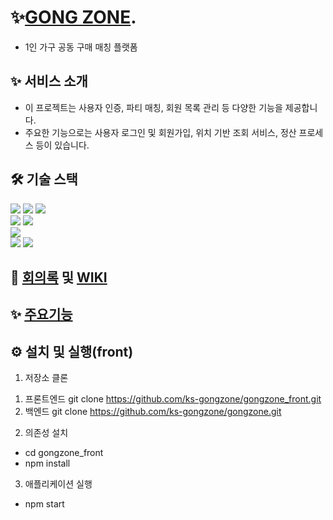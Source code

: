 # ✨[GONG ZONE](https://gongzone.shop).

- 1인 가구 공동 구매 매칭 플랫폼

## ✨ 서비스 소개

- 이 프로젝트는 사용자 인증, 파티 매칭, 회원 목록 관리 등 다양한 기능을 제공합니다.
- 주요한 기능으로는 사용자 로그인 및 회원가입, 위치 기반 조회 서비스, 정산 프로세스 등이 있습니다.

## 🛠 기술 스택

<img src="https://img.shields.io/badge/javascript-F7DF1E?style=for-the-badge&logo=javascript&logoColor=black">
<img src="https://img.shields.io/badge/react-61DAFB?style=for-the-badge&logo=react&logoColor=black"> 
<img src="https://img.shields.io/badge/node.js-339933?style=for-the-badge&logo=Node.js&logoColor=white">
<br>
<img src="https://img.shields.io/badge/java-007396?style=for-the-badge&logo=java&logoColor=white">
<img src="https://img.shields.io/badge/Spring boot-6DB33F?style=for-the-badge&logo=react&logoColor=white">
<br>
<img src="https://img.shields.io/badge/MySQL-4479A1?style=for-the-badge&logo=react&logoColor=white">
<br>
<img src="https://img.shields.io/badge/Jenkins-D24939?style=for-the-badge&logo=react&logoColor=white">
<img src="https://img.shields.io/badge/NGINX-009639?style=for-the-badge&logo=react&logoColor=white">

## 📃 [회의록](https://docs.google.com/spreadsheets/d/1DfoGwbjeJ9tgpMLF9nTVkZpnNYQI3FRkyJkOwqtYie0/edit?usp=sharing) 및 [WIKI](https://nutritious-torta-392.notion.site/5eab88ee66c340e18491eeef752f04fb?pvs=4)

## ✨ [주요기능](https://gongzone.shop)

## ⚙ 설치 및 실행(front)

1. 저장소 클론

1) 프론트엔드
   git clone https://github.com/ks-gongzone/gongzone_front.git
2) 백엔드
   git clone https://github.com/ks-gongzone/gongzone.git

2. 의존성 설치

- cd gongzone_front
- npm install

3. 애플리케이션 실행

- npm start
